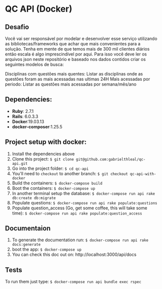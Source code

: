 # QC API (Docker)

## Desafio
Você vai ser responsável por modelar e desenvolver esse serviço utilizando as bibliotecas/frameworks que achar que mais convenientes para a solução. Tenha em mente de que temos mais de 300 mil clientes diários então escala é algo imprescindível por aqui. Para isso você deve ler os arquivos json neste repositório e baseado nos dados contidos criar os seguintes modelos de busca:

Disciplinas com questões mais quentes: Listar as disciplinas onde as questões foram as mais acessadas nas ultimas 24H
Mais acessadas por periodo: Listar as questões mais acessadas por semana/mês/ano

## Dependencies:
* **Ruby**: 2.7.1
* **Rails**: 6.0.3.3
* **Docker**:19.03.13
* **docker-composer**:1.25.5

## Project setup with docker:

1. Install the dependencies above
2. Clone this project: `$ git clone git@github.com:gabrielthleal/qc-api.git`
3. Go into the project folder: `$ cd qc-api`
4. You'll need to `checkout` to another branch: `$ git checkout qc-api-with-docker`
4. Build the containers: `$ docker-compose build`
5. Boot the containers: `$ docker-compose up`
6. In another terminal setup the database: `$ docker-compose run api rake db:create db:migrate`
7. Populate questions: `$ docker-compose run api rake populate:questions`
8. Populate question_access (Go, get some coffee, this will take some time): `$ docker-compose run api rake populate:question_access`

## Documentaion 
1. To generate the documentation run: `$ docker-compose run api rake docs:generate`
2. boot the app: `$ docker-compose up`
2. You can check this doc out on: http://localhost:3000/api/docs

## Tests
To run them just type: `$ docker-compose run api bundle exec rspec`

